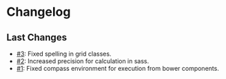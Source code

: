 # Changelog

## Last Changes
- [#3](https://github.com/LaxarJS/laxar_uikit/issues/3): Fixed spelling in grid classes.
- [#2](https://github.com/LaxarJS/laxar_uikit/issues/2): Increased precision for calculation in sass.
- [#1](https://github.com/LaxarJS/laxar_uikit/issues/1): Fixed compass environment for execution from bower components.
